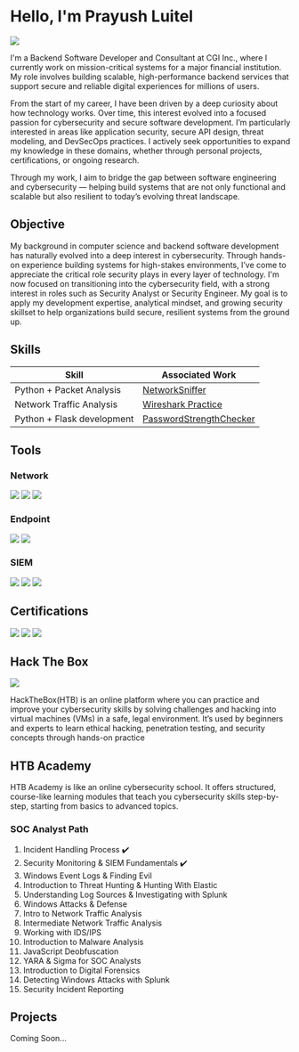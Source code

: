 # Hello, I'm Prayush Luitel
<a href="https://www.linkedin.com/in/prayush-luitel"><img src="https://img.shields.io/badge/-LinkedIn-0072b1?&style=for-the-badge&logo=linkedin&logoColor=white" /></a>

I'm a Backend Software Developer and Consultant at CGI Inc., where I currently work on mission-critical systems for a major financial institution. My role involves building scalable, high-performance backend services that support secure and reliable digital experiences for millions of users.

From the start of my career, I have been driven by a deep curiosity about how technology works. Over time, this interest evolved into a focused passion for cybersecurity and secure software development. I’m particularly interested in areas like application security, secure API design, threat modeling, and DevSecOps practices. I actively seek opportunities to expand my knowledge in these domains, whether through personal projects, certifications, or ongoing research.

Through my work, I aim to bridge the gap between software engineering and cybersecurity — helping build systems that are not only functional and scalable but also resilient to today’s evolving threat landscape.

## Objective

My background in computer science and backend software development has naturally evolved into a deep interest in cybersecurity. Through hands-on experience building systems for high-stakes environments, I’ve come to appreciate the critical role security plays in every layer of technology. I'm now focused on transitioning into the cybersecurity field, with a strong interest in roles such as Security Analyst or Security Engineer. My goal is to apply my development expertise, analytical mindset, and growing security skillset to help organizations build secure, resilient systems from the ground up.

## Skills

| Skill                                         | Associated Work         |
|-----------------------------------------------|----------------------------|
| Python + Packet Analysis          | <a href="https://github.com/luitel-prayush/NetworkSniffer/tree/main">NetworkSniffer</a>|
| Network Traffic Analysis | <a href="https://github.com/luitel-prayush/working-with-wireshark">Wireshark Practice</a>|
| Python + Flask development | <a href="https://github.com/luitel-prayush/PasswordStrengthChecker"> PasswordStrengthChecker</a>|

## Tools

### Network
<div>
    <img src="https://img.shields.io/badge/-Wireshark-1679A7?&style=for-the-badge&logo=Wireshark&logoColor=white" />
    <img src="https://img.shields.io/badge/-Suricata-EF3B2D?&style=for-the-badge&logo=Suricata&logoColor=white" />
    <img src="https://img.shields.io/badge/-Zeek-777BB4?&style=for-the-badge&logo=Zeek&logoColor=white" />
</div>

### Endpoint
<div>
    <img src="https://img.shields.io/badge/-Microsoft_Defender_for_Endpoint-00A4EF?&style=for-the-badge&logo=Microsoft&logoColor=white" />
    <img src="https://img.shields.io/badge/-Velociraptor-4B275F?&style=for-the-badge&logo=Velociraptor&logoColor=white" />
</div>

### SIEM
<div>
    <img src="https://img.shields.io/badge/-Microsoft_Sentinel-0078D4?&style=for-the-badge&logo=Microsoft&logoColor=white" />
    <img src="https://img.shields.io/badge/-Splunk-000000?&style=for-the-badge&logo=Splunk&logoColor=white" />
    <img src="https://img.shields.io/badge/-Elastic-005571?&style=for-the-badge&logo=Elastic&logoColor=white" />
</div>

## Certifications
<div>
<a href="https://www.credly.com/badges/a02f7b39-1468-4e9d-ba38-2ed8329ec91c/public_url"><img src="https://img.shields.io/badge/-Security%2B-FF0000?&style=for-the-badge&logo=CompTIA&logoColor=white"/></a>
<a href="https://www.credly.com/earner/earned/badge/01db20e2-0dfa-4056-8805-9efa3cc4f111"><img src="https://img.shields.io/badge/-Cloud_Practioner-4D4D4D?&style=for-the-badge&logo=amazonwebservices&logoColor=white"/></a>
<a href="https://coursera.org/share/151a7e5596c3117baaab30f63087e88c"><img src="https://img.shields.io/badge/-Cybersecurity-yellow?&style=for-the-badge&logo=Google&logoColor=white"/></a>
</div>

## Hack The Box 
<div>
<a href= "https://www.hackthebox.com/"><img src="https://img.shields.io/badge/-Hack_The_Box-green?&style=for-the-badge&logo=hackthebox&logoColor=white"/></a>
</div>

HackTheBox(HTB) is an online platform where you can practice and improve your cybersecurity skills by solving challenges and hacking into virtual machines (VMs) in a safe, legal environment. It’s used by beginners and experts to learn ethical hacking, penetration testing, and security concepts through hands-on practice

## HTB Academy
HTB Academy is like an online cybersecurity school. It offers structured, course-like learning modules that teach you cybersecurity skills step-by-step, starting from basics to advanced topics.


### SOC Analyst Path
1) Incident Handling Process :heavy_check_mark:
2) Security Monitoring & SIEM Fundamentals    :heavy_check_mark:
3) Windows Event Logs & Finding Evil
4) Introduction to Threat Hunting & Hunting With Elastic
5) Understanding Log Sources & Investigating with Splunk
6) Windows Attacks & Defense
7) Intro to Network Traffic Analysis
8) Intermediate Network Traffic Analysis
9) Working with IDS/IPS
10) Introduction to Malware Analysis
11) JavaScript Deobfuscation
12) YARA & Sigma for SOC Analysts
13) Introduction to Digital Forensics
14) Detecting Windows Attacks with Splunk
15) Security Incident Reporting

## Projects
Coming Soon...
